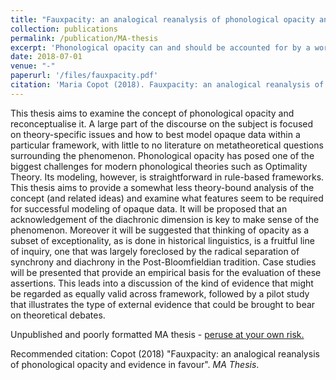 ```yaml
---
title: "Fauxpacity: an analogical reanalysis of phonological opacity and evidence in favour"
collection: publications
permalink: /publication/MA-thesis
excerpt: 'Phonological opacity can and should be accounted for by a word-based analogical perspective'
date: 2018-07-01
venue: "-"
paperurl: '/files/fauxpacity.pdf'
citation: 'Maria Copot (2018). Fauxpacity: an analogical reanalysis of phonological opacity and evidence in favour. MA Thesis.'
---
```

This thesis aims to examine the concept of phonological opacity and reconceptualise it. A large part of the discourse on the subject is focused on theory-specific issues and how to best model opaque data within a particular framework, with little to no literature on metatheoretical questions surrounding the phenomenon. Phonological opacity has posed one of the biggest challenges for modern phonological theories such as Optimality Theory. Its modeling, however, is straightforward in rule-based frameworks. This thesis aims to provide a somewhat less theory-bound analysis of the concept (and related ideas) and examine what features seem to be required for successful modeling of opaque data. It will be proposed that an acknowledgement of the diachronic dimension is key to make sense of the phenomenon. Moreover it will be suggested that thinking of opacity as a subset of exceptionality, as is done in historical linguistics, is a fruitful line of inquiry, one that was largely foreclosed by the radical separation of synchrony and diachrony in the Post-Bloomfieldian tradition. Case studies will be presented that provide an empirical basis for the evaluation of these assertions. This leads into a discussion of the kind of evidence that might be regarded as equally valid across framework, followed by a pilot study that illustrates the type of external evidence that could be brought to bear on theoretical debates.

Unpublished and poorly formatted MA thesis - [peruse at your own risk.](/files/fauxpacity.pdf)

Recommended citation: Copot (2018) "Fauxpacity: an analogical reanalysis of phonological opacity and evidence in favour". <i>MA Thesis</i>.